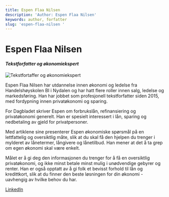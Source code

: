 ```yaml
---
title: Espen Flaa Nilsen
description: 'Author: Espen Flaa Nilsen'
keywords: author, forfatter
slug: 'espen-flaa-nilsen '
---
```


# Espen Flaa Nilsen

#### _Tekstforfatter og økonomiekspert_

![Tekstfortaffer og økonomiekspert](/boliglan/img/image-from-ios.jpg 'Espen Flå Nilsen')

Espen Flaa Nilsen har utdannelse innen økonomi og ledelse fra Handelshøyskolen BI i Nydalen og har hatt flere roller innen salg, ledelse og markedsføring. Han har jobbet som profesjonell tekstforfatter siden 2015, med fordypning innen privatøkonomi og sparing.

For Dagbladet skriver Espen om forbrukslån, refinansiering og privatøkonomi generelt. Han er spesielt interessert i lån, sparing og nedbetaling av gjeld for privatpersoner.

Med artiklene sine presenterer Espen økonomiske spørsmål på en lettfattelig og oversiktlig måte, slik at du skal få den hjelpen du trenger i mylderet av lånetermer, långivere og lånetilbud. Han mener at det å ta grep om egen økonomi skal være enkelt.

Målet er å gi deg den informasjonen du trenger for å få en oversiktlig privatøkonomi, og ikke minst betale minst mulig i unødvendige gebyrer og renter. Han er også opptatt av å gi folk et bevisst forhold til lån og kredittkort, slik at du finner den beste løsningen for din økonomi - uavhengig av hvilke behov du har.

[LinkedIn](https://www.linkedin.com/in/espen-flaa-nilsen-6736b059/)
